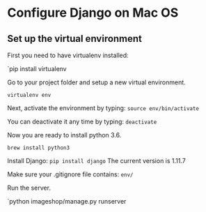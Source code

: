 <h1>Configure Django on Mac OS</h1>

<h2>Set up the virtual environment</h2>
First you need to have virtualenv installed: 

`pip install virtualenv

Go to your project folder and setup a new virtual environment.

`virtualenv env`

Next, activate the environment by typing: `source env/bin/activate`

You can deactivate it any time by typing: `deactivate`

Now you are ready to install python 3.6.

`brew install python3`

Install Django: `pip install django`
The current version is 1.11.7

Make sure your .gitignore file contains: `env/`

Run the server.

`python imageshop/manage.py runserver